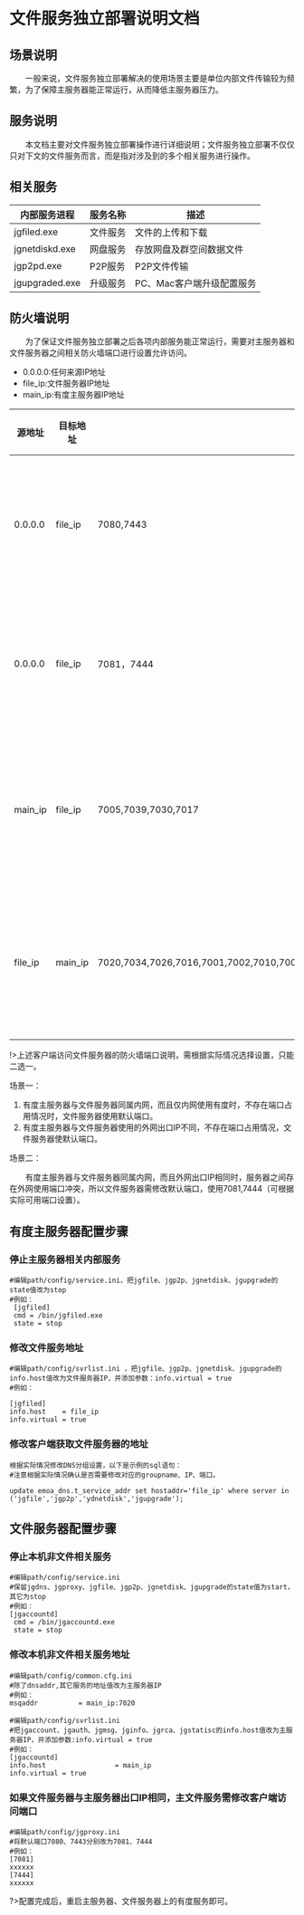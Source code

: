 # 文件服务独立部署说明文档

## 场景说明

　　一般来说，文件服务独立部署解决的使用场景主要是单位内部文件传输较为频繁，为了保障主服务器能正常运行，从而降低主服务器压力。

## 服务说明

　　本文档主要对文件服务独立部署操作进行详细说明；文件服务独立部署不仅仅只对下文的文件服务而言，而是指对涉及到的多个相关服务进行操作。

## 相关服务

| 内部服务进程   | 服务名称 | 描述                      |
| -------------- | -------- | ------------------------- |
| jgfiled.exe    | 文件服务 | 文件的上传和下载          |
| jgnetdiskd.exe | 网盘服务 | 存放网盘及群空间数据文件  |
| jgp2pd.exe     | P2P服务  | P2P文件传输               |
| jgupgraded.exe | 升级服务 | PC、Mac客户端升级配置服务 |

## 防火墙说明

　　为了保证文件服务独立部署之后各项内部服务能正常运行，需要对主服务器和文件服务器之间相关防火墙端口进行设置允许访问。

- 0.0.0.0:任何来源IP地址
- file_ip:文件服务器IP地址
- main_ip:有度主服务器IP地址

| 源地址  | 目标地址 |                                         | 备注                   | 可选端口设置       |
| ------- | -------- | --------------------------------------- | ---------------------- | ------------------ |
| 0.0.0.0 | file_ip  | 7080,7443                               | 客户端访问文件服务器   | 场景一             |
| 0.0.0.0 | file_ip  | 7081，7444                              | 客户端访问文件服务器   | 场景二，需修改端口 |
| main_ip | file_ip  | 7005,7039,7030,7017                     | 主服务器访问文件服务器 |                    |
| file_ip | main_ip  | 7020,7034,7026,7016,7001,7002,7010,7009 | 文件服务器访问主服务器 |                    |

!>上述客户端访问文件服务器的防火墙端口说明，需根据实际情况选择设置，只能二选一。



场景一：

1. 有度主服务器与文件服务器同属内网，而且仅内网使用有度时，不存在端口占用情况时，文件服务器使用默认端口。
2. 有度主服务器与文件服务器使用的外网出口IP不同，不存在端口占用情况，文件服务器使默认端口。

场景二：

　　有度主服务器与文件服务器同属内网，而且外网出口IP相同时，服务器之间存在外网使用端口冲突，所以文件服务器需修改默认端口，使用7081,7444（可根据实际可用端口设置）。

## 有度主服务器配置步骤

### 停止主服务器相关内部服务

```
#编辑path/config/service.ini，把jgfile、jgp2p、jgnetdisk、jgupgrade的state值改为stop 
#例如：
 [jgfiled] 
 cmd = /bin/jgfiled.exe 
 state = stop
```



### 修改文件服务地址

```
#编辑path/config/svrlist.ini ，把jgfile、jgp2p、jgnetdisk、jgupgrade的info.host值改为文件服务器IP，并添加参数：info.virtual = true 
#例如：

[jgfiled] 
info.host    = file_ip 
info.virtual = true
```

### 修改客户端获取文件服务器的地址

```
根据实际情况修改DNS分组设置，以下是示例的sql语句：
#注意根据实际情况确认是否需要修改对应的groupname、IP、端口。 

update emoa_dns.t_service_addr set hostaddr='file_ip' where server in ('jgfile','jgp2p','ydnetdisk','jgupgrade');
```



## 文件服务器配置步骤

### 停止本机非文件相关服务

```
#编辑path/config/service.ini 
#保留jgdns、jgproxy、jgfile、jgp2p、jgnetdisk、jgupgrade的state值为start，其它为stop 
#例如：
[jgaccountd] 
 cmd = /bin/jgaccountd.exe 
 state = stop 
```

### 修改本机非文件相关服务地址

```
#编辑path/config/common.cfg.ini
#除了dnsaddr,其它服务的地址值改为主服务器IP
#例如：
msqaddr          = main_ip:7020

#编辑path/config/svrlist.ini
#把jgaccount、jgauth、jgmsg、jginfo、jgrca、jgstatisc的info.host值改为主服务器IP，并添加参数:info.virtual = true
#例如：
[jgaccountd]
info.host                 = main_ip
info.virtual = true
```



### 如果文件服务器与主服务器出口IP相同，主文件服务需修改客户端访问端口

```
#编辑path/config/jgproxy.ini
#将默认端口7080、7443分别改为7081、7444
#例如：
[7081]
xxxxxx
[7444]
xxxxxx
```

?>配置完成后，重启主服务器、文件服务器上的有度服务即可。